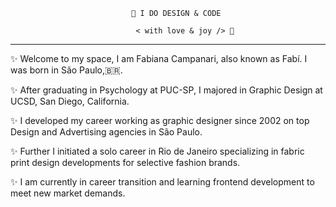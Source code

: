 
                               🎨 I DO DESIGN & CODE

                                < with love & joy /> 🤎
                        
_______________________________________________________________________________________________                       
                        

✨ Welcome to my space, I am Fabiana Campanari, also known as Fabí. I was born in São Paulo,🇧🇷.

✨ After graduating in Psychology at PUC-SP, I majored in Graphic Design at UCSD, San Diego, California.

✨ I developed my career working as graphic designer since 2002 on top Design and Advertising agencies in São Paulo.

✨ Further I initiated a solo career in Rio de Janeiro specializing in fabric print design developments for selective fashion brands.

✨ I am currently in career transition and learning frontend development to meet new market demands. 
